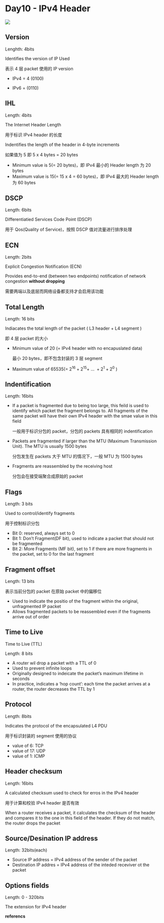 # Day10 - IPv4 Header

![](https://cdn.staticaly.com/gh/dhay3/image-repo@master/20230524/2023-05-24_13-45.6dgun3aapk3k.webp)

## Version

Lenghth: 4bits

Identifies the version of IP Used

表示 4 层 packet 使用的 IP version

- IPv4 = 4 (0100)

- IPv6 = (0110)

## IHL

Length: 4bits

The Internet Header Length

用于标识 IPv4 header 的长度

Indentifies the length of the header in 4-byte increments

如果值为 5 即 5 x 4 bytes = 20 bytes

- Minimum value is 5(= 20 bytes)，即 IPv4 最小的 Header length 为 20 bytes
- Maximum value is 15(= 15 x 4 = 60 bytes)，即 IPv4 最大的 Header length 为 60 bytes

## DSCP

Length: 6bits

Differentiatied Services Code Point (DSCP)

用于 Qos(Quality of Service)，按照 DSCP 值对流量进行排序处理

## ECN

Length: 2bits

Explicit Congestion Notification (ECN)

Provides end-to-end (between two endpoints) notification of network congestion **without dropping**

需要两端以及底层而网络设备都支持才会启用该功能

## Total Length

Length: 16 bits

Indiacates the total length of the packet ( L3 header + L4 segment )

即 4 层 packet 的大小

- Minimum value of 20 (= IPv4 header with no encapuslated data)

  最小 20 bytes，即不包含封装的 3 层 segment

- Maximum value of 65535(= $2^{16} + 2^{15} +\ ...\ + 2^1 + 2^0$ )

## Indentification

Length: 16bits

- If a packet is fragmented due to being too large, this feild is used to identify which packet the fragment belongs to. All fragments of the same packet will have their own IPv4 header with the smae value in this field

  一般用于标识分包的 packet，分包的 packets 具有相同的 indentification

- Packets are fragmented if larger than the MTU (Maximum Transmission Unit). The MTU is usually 1500 bytes

  分包发生在 packets 大于 MTU 的情况下，一般 MTU 为 1500 bytes

- Fragments are reassembled by the receiving host

  分包会在接受端聚合成原始的 packet

## Flags

Length: 3 bits

Used to control/identify fragments

用于控制标识分包

- Bit 0: reserved, always set to 0
- Bit 1: Don’t Fragment(DF bit), used to indicate a packet that should not be fragmented
- Bit 2: More Fragments (MF bit), set to 1 if there are more fragments in the packet, set to 0 for the last fragment

## Fragment offset

Length: 13 bits

表示当前分包的 packet 在原始 packet 中的偏移位

- Used to indicate the positio of the fragment within the original, unfragmented IP packet
- Allows fragmented packets to be reassembled even if the fragments arrive out of order

## Time to Live

Time to Live (TTL)

Length: 8 bits

- A router wil drop a packet with a TTL of 0
- Used to prevent infinite loops
- Originally designed to indeicate the packet’s maximum lifetime in seconds
- In practice, indicates a ‘hop count’: each time the packet arrives at a router, the router decreases the TTL by 1

## Protocol

Length: 8bits

Indicates the protocol of the encapsulated L4 PDU

用于标识封装的 segment 使用的协议

- value of 6: TCP
- value of 17: UDP
- value of 1: ICMP

## Header checksum

Length: 16bits

A calculated checksum used to check for erros in the IPv4 header

用于计算和校验 IPv4 header 是否有效

When a router receives a packet, it calculates the checksum of the header and compares it to the one in this field of the header. If they do not match, the router drops the packet

## Source/Desination IP address

Length: 32bits(each)

- Source IP address = IPv4 address of the sender of the packet
- Destination IP addres = IPv4 address of the inteded receviver ot the packet

## Options fields

Length: 0 - 320bits

The extension for IPv4 header



**referencs**

[^jeremy’s IT Lab]:https://www.youtube.com/watch?v=aQB22y4liXA&list=PLxbwE86jKRgMpuZuLBivzlM8s2Dk5lXBQ&index=18